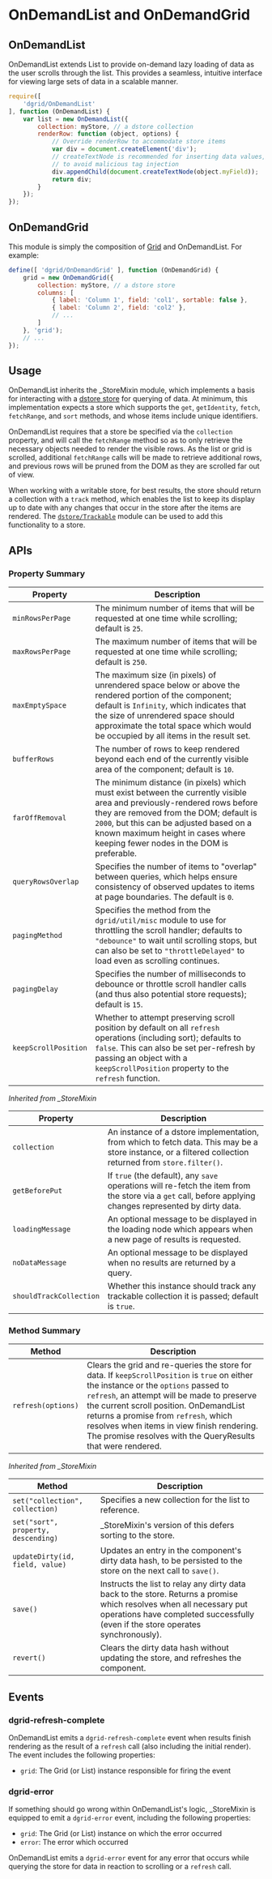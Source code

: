 # OnDemandList and OnDemandGrid

## OnDemandList

OnDemandList extends List to provide on-demand lazy loading of data as the user
scrolls through the list. This provides a seamless, intuitive interface for
viewing large sets of data in a scalable manner.

```js
require([
    'dgrid/OnDemandList'
], function (OnDemandList) {
    var list = new OnDemandList({
        collection: myStore, // a dstore collection
        renderRow: function (object, options) {
            // Override renderRow to accommodate store items
            var div = document.createElement('div');
            // createTextNode is recommended for inserting data values,
            // to avoid malicious tag injection
            div.appendChild(document.createTextNode(object.myField));
            return div;
        }
    });
});
```

## OnDemandGrid

This module is simply the composition of [Grid](Grid.md) and OnDemandList. For example:

```js
define([ 'dgrid/OnDemandGrid' ], function (OnDemandGrid) {
    grid = new OnDemandGrid({
        collection: myStore, // a dstore store
        columns: [
            { label: 'Column 1', field: 'col1', sortable: false },
            { label: 'Column 2', field: 'col2' },
            // ...
        ]
    }, 'grid');
    // ...
});
```

## Usage

OnDemandList inherits the \_StoreMixin module, which implements a basis for
interacting with a [dstore store](https://github.com/SitePen/dstore) for querying of
data. At minimum, this implementation expects a store which supports the `get`,
`getIdentity`, `fetch`, `fetchRange`, and `sort` methods, and whose items include
unique identifiers.

OnDemandList requires that a store be specified via the `collection` property, and
will call the `fetchRange` method so as to only retrieve the necessary objects
needed to render the visible rows. As the list or grid is scrolled, additional
`fetchRange` calls will be made to retrieve additional rows, and previous rows
will be pruned from the DOM as they are scrolled far out of view.

When working with a writable store, for best results, the store should return
a collection with a `track` method, which enables the list to keep its
display up to date with any changes that occur in the store after the items are
rendered. The
[`dstore/Trackable`](https://github.com/SitePen/dstore/blob/master/docs/Collection.md#track)
module can be used to add this functionality to a store.

## APIs

### Property Summary

Property | Description
-------- | -----------
`minRowsPerPage` | The minimum number of items that will be requested at one time while scrolling; default is `25`.
`maxRowsPerPage` | The maximum number of items that will be requested at one time while scrolling; default is `250`.
`maxEmptySpace` | The maximum size (in pixels) of unrendered space below or above the rendered portion of the component; default is `Infinity`, which indicates that the size of unrendered space should approximate the total space which would be occupied by all items in the result set.
`bufferRows` | The number of rows to keep rendered beyond each end of the currently visible area of the component; default is `10`.
`farOffRemoval` | The minimum distance (in pixels) which must exist between the currently visible area and previously-rendered rows before they are removed from the DOM; default is `2000`, but this can be adjusted based on a known maximum height in cases where keeping fewer nodes in the DOM is preferable.
`queryRowsOverlap` | Specifies the number of items to "overlap" between queries, which helps ensure consistency of observed updates to items at page boundaries. The default is `0`.
`pagingMethod` | Specifies the method from the `dgrid/util/misc` module to use for throttling the scroll handler; defaults to `"debounce"` to wait until scrolling stops, but can also be set to `"throttleDelayed"` to load even as scrolling continues.
`pagingDelay` | Specifies the number of milliseconds to debounce or throttle scroll handler calls (and thus also potential store requests); default is `15`.
`keepScrollPosition` | Whether to attempt preserving scroll position by default on all `refresh` operations (including sort); defaults to `false`.  This can also be set per-refresh by passing an object with a `keepScrollPosition` property to the `refresh` function.

*Inherited from _StoreMixin*

Property | Description
-------- | -----------
`collection` | An instance of a dstore implementation, from which to fetch data.  This may be a store instance, or a filtered collection returned from `store.filter()`.
`getBeforePut` | If `true` (the default), any `save` operations will re-fetch the item from the store via a `get` call, before applying changes represented by dirty data.
`loadingMessage` | An optional message to be displayed in the loading node which appears when a new page of results is requested.
`noDataMessage` | An optional message to be displayed when no results are returned by a query.
`shouldTrackCollection` | Whether this instance should track any trackable collection it is passed; default is `true`.

### Method Summary

Method | Description
------ | -----------
`refresh(options)` | Clears the grid and re-queries the store for data.  If `keepScrollPosition` is `true` on either the instance or the `options` passed to `refresh`, an attempt will be made to preserve the current scroll position.  OnDemandList returns a promise from `refresh`, which resolves when items in view finish rendering.  The promise resolves with the QueryResults that were rendered.

*Inherited from _StoreMixin*

Method | Description
------ | -----------
`set("collection", collection)` | Specifies a new collection for the list to reference.
`set("sort", property, descending)` | \_StoreMixin's version of this defers sorting to the store.
`updateDirty(id, field, value)` | Updates an entry in the component's dirty data hash, to be persisted to the store on the next call to `save()`.
`save()` | Instructs the list to relay any dirty data back to the store. Returns a promise which resolves when all necessary put operations have completed successfully (even if the store operates synchronously).
`revert()` | Clears the dirty data hash without updating the store, and refreshes the component.

## Events

### dgrid-refresh-complete

OnDemandList emits a `dgrid-refresh-complete` event when
results finish rendering as the result of a `refresh` call (also including the
initial render). The event includes the following properties:

* `grid`: The Grid (or List) instance responsible for firing the event

### dgrid-error

If something should go wrong within OnDemandList's logic, \_StoreMixin is
equipped to emit a `dgrid-error` event, including the following properties:

* `grid`: The Grid (or List) instance on which the error occurred
* `error`: The error which occurred

OnDemandList emits a `dgrid-error` event for any error that occurs while
querying the store for data in reaction to scrolling or a `refresh` call.